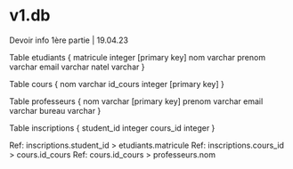 # v1.db
Devoir info 1ère partie | 19.04.23

Table etudiants {
  matricule integer [primary key]
  nom varchar
  prenom varchar
  email varchar
  natel varchar
}

Table cours {
  nom varchar
  id_cours integer [primary key]
}

Table professeurs {
  nom varchar [primary key]
  prenom varchar
  email varchar
  bureau varchar
}

Table inscriptions {
  student_id integer
  cours_id integer
}

Ref: inscriptions.student_id > etudiants.matricule
Ref: inscriptions.cours_id > cours.id_cours
Ref: cours.id_cours > professeurs.nom
